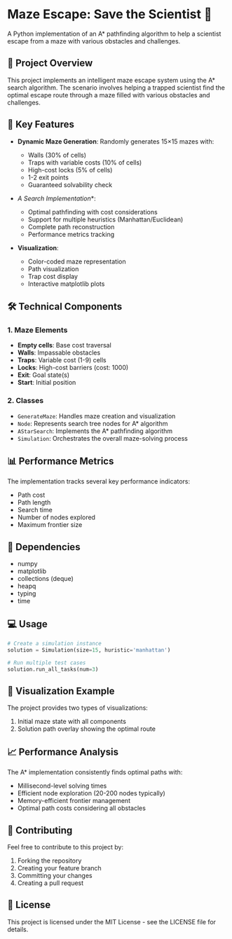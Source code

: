 # Maze Escape: Save the Scientist 🧪

A Python implementation of an A* pathfinding algorithm to help a scientist escape from a maze with various obstacles and challenges.

## 🎯 Project Overview

This project implements an intelligent maze escape system using the A* search algorithm. The scenario involves helping a trapped scientist find the optimal escape route through a maze filled with various obstacles and challenges.

## 🔑 Key Features

- **Dynamic Maze Generation**: Randomly generates 15×15 mazes with:
  - Walls (30% of cells)
  - Traps with variable costs (10% of cells)
  - High-cost locks (5% of cells)
  - 1-2 exit points
  - Guaranteed solvability check

- **A* Search Implementation**:
  - Optimal pathfinding with cost considerations
  - Support for multiple heuristics (Manhattan/Euclidean)
  - Complete path reconstruction
  - Performance metrics tracking

- **Visualization**:
  - Color-coded maze representation
  - Path visualization
  - Trap cost display
  - Interactive matplotlib plots

## 🛠️ Technical Components

### 1. Maze Elements
- **Empty cells**: Base cost traversal
- **Walls**: Impassable obstacles
- **Traps**: Variable cost (1-9) cells
- **Locks**: High-cost barriers (cost: 1000)
- **Exit**: Goal state(s)
- **Start**: Initial position

### 2. Classes
- `GenerateMaze`: Handles maze creation and visualization
- `Node`: Represents search tree nodes for A* algorithm
- `AStarSearch`: Implements the A* pathfinding algorithm
- `Simulation`: Orchestrates the overall maze-solving process

## 📊 Performance Metrics

The implementation tracks several key performance indicators:
- Path cost
- Path length
- Search time
- Number of nodes explored
- Maximum frontier size

## 🔧 Dependencies

- numpy
- matplotlib
- collections (deque)
- heapq
- typing
- time

## 💻 Usage

```python
# Create a simulation instance
solution = Simulation(size=15, huristic='manhattan')

# Run multiple test cases
solution.run_all_tasks(num=3)
```

## 🎨 Visualization Example

The project provides two types of visualizations:
1. Initial maze state with all components
2. Solution path overlay showing the optimal route

## 📈 Performance Analysis

The A* implementation consistently finds optimal paths with:
- Millisecond-level solving times
- Efficient node exploration (20-200 nodes typically)
- Memory-efficient frontier management
- Optimal path costs considering all obstacles

## 👥 Contributing

Feel free to contribute to this project by:
1. Forking the repository
2. Creating your feature branch
3. Committing your changes
4. Creating a pull request

## 📝 License

This project is licensed under the MIT License - see the LICENSE file for details.
